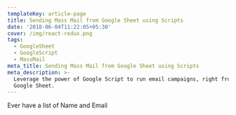 ```yaml
---
templateKey: article-page
title: Sending Mass Mail from Google Sheet using Scripts
date: '2018-06-04T11:22:05+05:30'
cover: /img/react-redux.png
tags:
  - GoogleSheet
  - GoogleScript
  - MassMail
meta_title: Sending Mass Mail from Google Sheet using Scripts
meta_description: >-
  Leverage the power of Google Script to run email campaigns, right from your
  Google Sheet.
---
```

Ever have a list of Name and Email
